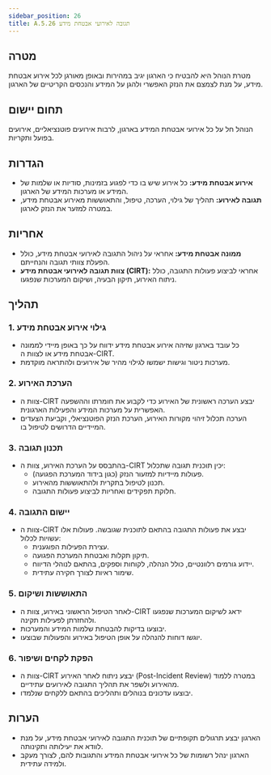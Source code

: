 ```yaml
---
sidebar_position: 26  
title: A.5.26 תגובה לאירועי אבטחת מידע
---
```


## מטרה
מטרת הנוהל היא להבטיח כי הארגון יגיב במהירות ובאופן מאורגן לכל אירוע אבטחת מידע, על מנת לצמצם את הנזק האפשרי ולהגן על המידע והנכסים הקריטיים של הארגון.

## תחום יישום
הנוהל חל על כל אירועי אבטחת המידע בארגון, לרבות אירועים פוטנציאליים, אירועים בפועל ותקריות.

## הגדרות
- **אירוע אבטחת מידע:** כל אירוע שיש בו כדי לפגוע בזמינות, סודיות או שלמות של המידע או מערכות המידע של הארגון.
- **תגובה לאירוע:** תהליך של גילוי, הערכה, טיפול, והתאוששות מאירוע אבטחת מידע, במטרה למזער את הנזק לארגון.

## אחריות
- **ממונה אבטחת מידע:** אחראי על ניהול התגובה לאירועי אבטחת מידע, כולל הפעלת צוותי תגובה והנחייתם.
- **צוות תגובה לאירועי אבטחת מידע (CIRT):** אחראי לביצוע פעולות התגובה, כולל ניתוח האירוע, תיקון הבעיה, ושיקום המערכות שנפגעו.

## תהליך

### 1. גילוי אירוע אבטחת מידע
- כל עובד בארגון שזיהה אירוע אבטחת מידע ידווח על כך באופן מיידי לממונה אבטחת מידע או לצוות ה-CIRT.
- מערכות ניטור וגישות ישמשו לגילוי מהיר של אירועים ולהתראה מוקדמת.

### 2. הערכת האירוע
- צוות ה-CIRT יבצע הערכה ראשונית של האירוע כדי לקבוע את חומרתו וההשפעה האפשרית על מערכות המידע והפעילות הארגונית.
- הערכה תכלול זיהוי מקורות האירוע, הערכת הנזק הפוטנציאלי, וקביעת הצעדים המיידיים הדרושים לטיפול בו.

### 3. תכנון תגובה
- בהתבסס על הערכת האירוע, צוות ה-CIRT יכין תוכנית תגובה שתכלול:
  - פעולות מיידיות למזעור הנזק (כגון בידוד המערכת הפגועה).
  - תכנון לטיפול בתקרית ולהתאוששות מהאירוע.
  - חלוקת תפקידים ואחריות לביצוע פעולות התגובה.

### 4. יישום התגובה
- צוות ה-CIRT יבצע את פעולות התגובה בהתאם לתוכנית שגובשה. פעולות אלו עשויות לכלול:
  - עצירת הפעילות הפוגענית.
  - תיקון תקלות ואבטחת המערכת הפגועה.
  - יידוע גורמים רלוונטיים, כולל הנהלה, לקוחות וספקים, בהתאם לנוהלי הדיווח.
  - שימור ראיות לצורך חקירה עתידית.

### 5. התאוששות ושיקום
- לאחר הטיפול הראשוני באירוע, צוות ה-CIRT ידאג לשיקום המערכות שנפגעו ולהחזרתן לפעילות תקינה.
- יבוצעו בדיקות להבטחת שלמות המידע והמערכות.
- יוגשו דוחות להנהלה על אופן הטיפול באירוע והפעולות שבוצעו.

### 6. הפקת לקחים ושיפור
- צוות ה-CIRT יבצע ניתוח לאחר האירוע (Post-Incident Review) במטרה ללמוד מהאירוע ולשפר את תהליך התגובה לאירועים עתידיים.
- יבוצעו עדכונים בנוהלים ותהליכים בהתאם ללקחים שנלמדו.

## הערות
- הארגון יבצע תרגולים תקופתיים של תוכנית התגובה לאירועי אבטחת מידע, על מנת לוודא את יעילותה ותקינותה.
- הארגון ינהל רשומות של כל אירועי אבטחת המידע והתגובות להם, לצורך מעקב ולמידה עתידית.